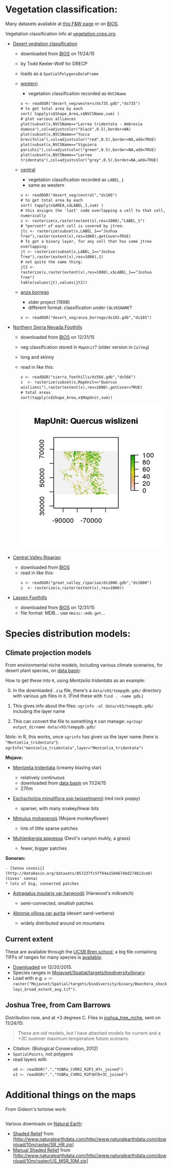 

Vegetation classification:
==========================

Many datasets available at [this F&W page](http://www.dfg.ca.gov/biogeodata/gis/veg.asp)
or on [BIOS](https://map.dfg.ca.gov/bios/?bookmark=940).

Vegetation classification info at [vegetation.cnps.org](http://vegetation.cnps.org).

- [Desert vegtation classification](desert_veg)
    * downloaded from [BIOS](https://map.dfg.ca.gov/bios/?bookmark=534) on 11/24/15
    * by Todd Keeler-Wolf for DRECP
    * loads as a `SpatialPolygonsDataFrame`
    * [western](desert_veg/western/metadata.html)
        * vegetation classification recorded as `NVCSName`
        ```
        x <- readOGR("desert_veg/western/ds735.gdb","ds735")
        # to get total area by each
        sort( tapply(x$Shape_Area,x$NVCSName,sum) )
        # plot various alliances
        plot(subset(x,NVCSName=="Larrea tridentata - Ambrosia dumosa"),col=adjustcolor("black",0.5),border=NA)
        plot(subset(x,NVCSName=="Yucca brevifolia"),col=adjustcolor("red",0.5),border=NA,add=TRUE)
        plot(subset(x,NVCSName=="Viguiera parishii"),col=adjustcolor("green",0.5),border=NA,add=TRUE)
        plot(subset(x,NVCSName=="Larrea tridentata"),col=adjustcolor("grey",0.5),border=NA,add=TRUE)
        ```

    * [central](desert_veg/central/metadata.html)
        * vegetation classification recorded as `LABEL_1`
        * same as western
        ```
        x <- readOGR("desert_veg/central","ds166")
        # to get total area by each
        sort( tapply(x$AREA,x$LABEL_1,sum) )
        # this assigns the 'last' code overlapping a cell to that cell, numerically
        z <- rasterize(x,raster(extent(x),res=1000),"LABEL_1")
        # *percent* of each cell is covered by jtree:
        jtc <- rasterize(subset(x,LABEL_1=="Joshua Tree"),raster(extent(x),res=1000),getCover=TRUE)
        # To get a binary layer, for any cell that has some jtree overlapping:
        jt <- rasterize(subset(x,LABEL_1=="Joshua Tree"),raster(extent(x),res=1000),1)
        # not quite the same thing:
        jt2 <- rasterize(x,raster(extent(x),res=1000),x$LABEL_1=="Joshua Tree")
        table(values(jt),values(jt2))
        ```

    * [anza borrego](desert_veg/anza_borrego/metadata.html)
        * older project (1998)
        * different format: classification under `CALVEGNAME`?
        ```
        x <- readOGR("desert_veg/anza_borrego/ds165.gdb","ds165")
        ```

* [Northern Sierra Nevada Foothills](sierra_foothills)
    * downloaded from [BIOS](ftp://ftp.dfg.ca.gov/BDB/GIS/BIOS/Public_Datasets/500_599/ds566.zip) on 12/31/15
    * veg classification stored in `MapUnit`? (older version in `CalVeg`)
    * long and skinny
    * read in like this: 
        ```
        x <- readOGR("sierra_foothills/ds566.gdb","ds566")
        z  <- rasterize(subset(x,MapUnit=="Quercus wislizeni"),raster(extent(x),res=1000),getCover=TRUE)
        # total areas
        sort(tapply(x$Shape_Area,x$MapUnit,sum))
        ```

        ![example bit from the *Quercus wislizeni* layer](sierra_foothills/Q_wislizeni_chunk.png)

* [Central Valley Riparian](great_valley_riparian)
    * downloaded from [BIOS](ftp://ftp.dfg.ca.gov/BDB/GIS/BIOS/Public_Datasets/1000_1099/ds1000.zip)
    * read in like this: 
        ```
        x <- readOGR("great_valley_riparian/ds1000.gdb","ds1000")
        z  <- rasterize(x,raster(extent(x),res=1000))
        ```

* [Lassen Foothills](lassen)
    * downloaded from [BIOS](ftp://ftp.dfg.ca.gov/BDB/GIS/BIOS/Public_Datasets/500_599/ds564.zip) on 12/31/15
    * file format: MDB... use `Hmisc::mdb.get`...


Species distribution models:
==========================


Climate projection models
-------------------------

From environmental niche models, including various climate scenarios, for desert plant species, 
on [data basin](http://databasin.org/galleries/f6344e81da864023a9fb550231fdcafc):

How to get these into `R`, using *Mentzelia tridentata* as an example:

0.  In the downloaded `.zip` file, there's a `data/v93/tempgdb.gdb/` directory with various `gdb` files in it.
    (Find these with `find . -name gdb`.)

1.  This gives info about the files: `ogrinfo -al data/v93/tempgdb.gdb/` including the layer name

2.  This can convert the file to something `R` can manage: `ogr2ogr output_dirname data/v93/tempgdb.gdb/`

*Note:*  in R, this works, once `ogrinfo` has given us the layer name (here is `"Mentzelia_tridentata"`): 
`ogrInfo("mentzelia_tridentata",layer="Mentzelia_tridentata")`


**Mojave:**


- [Mentzelia tridentata](mentzelia_tridentata) (creamy blazing star)
    * relatively continuous
    * downloaded from [data basin](http://databasin.org/datasets/fe1ade4bfc0e4ba6967320cf1eb4d231) on 11/24/15
    * 270m

- [Eschscholzia minutiflora ssp twisselmannii](http://databasin.org/datasets/96a4bf19c331413b9c5acc783adcfabc) (red rock poppy)
    * sparser, with many snakey/linear bits

- [Mimulus mohavensis](http://databasin.org/datasets/5aa3a1a3a6cc47aa909de45cc63e46af) (Mojave monkeyflower)
    * lots of little sparse patches

- [Muhlenbergia appressa](http://databasin.org/datasets/efbac3d421d24d0386d0290b197197c8) (Devil's canyon muhly, a grass)
    * fewer, bigger patches

**Sonoran:**

    - [Senna covesii](http://databasin.org/datasets/857237fc5ff64a1584674bd274013ce8) (Coves' senna)
    * lots of big, connected patches

- [Astragalus insularis var harwoodii](http://databasin.org/datasets/73d2dafe5c2447aca58597f9a1a9984b) (Harwood's milkvetch)
    * semi-connected, smallish patches

- [Abronia villosa var aurita](http://databasin.org/datasets/8d888852c9d74c0499dcfba8b3f215e1) (desert sand-verbena)
    * widely distributed around on mountains


Current extent 
--------------

These are available through the [UCSB Bren school](http://www.biogeog.ucsb.edu/);
a big file containing TIFFs of ranges for many species is [available](ftp://ftp.biogeog.ucsb.edu/pub/org/biogeog/data/CEC_desert/Mojavset.rar).

- [Downloaded](ftp://ftp.biogeog.ucsb.edu/pub/org/biogeog/data/CEC_desert/Mojavset.rar) on 12/20/2015.
- Species ranges in [Mojavset/Spatial/targets/biodiversity/binary](Mojavset/Spatial/targets/biodiversity/binary).
- Load with e.g. `x <- raster("Mojavset/Spatial/targets/biodiversity/binary/Boechera_shockleyi_broad_extent_avg.tif")`.


Joshua Tree, from Cam Barrows
-----------------------------

Distribution now, and at +3 degrees C.
Files in [joshua_tree_niche](joshua_tree_niche), sent on 11/24/15:

>  These are old models, but I have attached models for current and a +3C summer maximum temperature future scenario.

- Citation:  (Biological Conservation, 2012)
- `SpatialPoints`, not polygons
- read layers with
    ```
    x0 <- readOGR(".","YUBRa_CVRR2_R2P1_H7c_joined")
    x3 <- readOGR(".","YUBRa_CVRR2_R2P1H7b+3C_joined")
    ```


Additional things on the maps
=============================


From Gideon's tortoise work:
```{r code="layer_utils.R"}
```

Various downloads on [Natural Earth](http://www.naturalearthdata.com/downloads/10m-raster-data/):
- [Shaded Relief](background/SR_HR/) from [http://www.naturalearthdata.com/http//www.naturalearthdata.com/download/10m/raster/SR_HR.zip]
- [Manual Shaded Relief](background/US_MSR_10M/) from [http://www.naturalearthdata.com/http//www.naturalearthdata.com/download/10m/raster/US_MSR_10M.zip]
